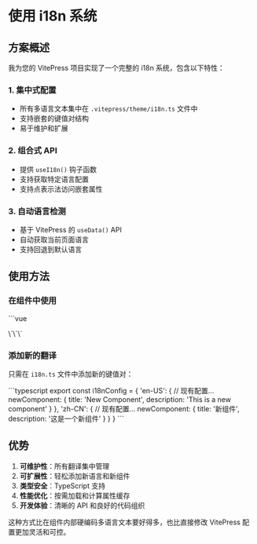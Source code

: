 # 使用 i18n 系统

## 方案概述

我为您的 VitePress 项目实现了一个完整的 i18n 系统，包含以下特性：

### 1. 集中式配置
- 所有多语言文本集中在 `.vitepress/theme/i18n.ts` 文件中
- 支持嵌套的键值对结构
- 易于维护和扩展

### 2. 组合式 API
- 提供 `useI18n()` 钩子函数
- 支持获取特定语言配置
- 支持点表示法访问嵌套属性

### 3. 自动语言检测
- 基于 VitePress 的 `useData()` API
- 自动获取当前页面语言
- 支持回退到默认语言

## 使用方法

### 在组件中使用

\`\`\`vue
<script setup>
import { useData } from 'vitepress'
import { computed } from 'vue'
import { useI18n } from '../i18n'

const { site } = useData()
const { getLocaleConfig, t } = useI18n()

// 方法1：获取整个语言配置
const texts = computed(() => {
  const currentLang = site.value.lang || 'en-US'
  return getLocaleConfig(currentLang)
})

// 方法2：使用翻译函数（可扩展）
const title = computed(() => {
  const currentLang = site.value.lang || 'en-US'
  return t('features.title', currentLang)
})
</script>

<template>
  <h2>{{ texts.features.title }}</h2>
  <!-- 或者 -->
  <h2>{{ title }}</h2>
</template>
\`\`\`

### 添加新的翻译

只需在 `i18n.ts` 文件中添加新的键值对：

\`\`\`typescript
export const i18nConfig = {
  'en-US': {
    // 现有配置...
    newComponent: {
      title: 'New Component',
      description: 'This is a new component'
    }
  },
  'zh-CN': {
    // 现有配置...
    newComponent: {
      title: '新组件',
      description: '这是一个新组件'
    }
  }
}
\`\`\`

## 优势

1. **可维护性**：所有翻译集中管理
2. **可扩展性**：轻松添加新语言和新组件
3. **类型安全**：TypeScript 支持
4. **性能优化**：按需加载和计算属性缓存
5. **开发体验**：清晰的 API 和良好的代码组织

这种方式比在组件内部硬编码多语言文本要好得多，也比直接修改 VitePress 配置更加灵活和可控。
